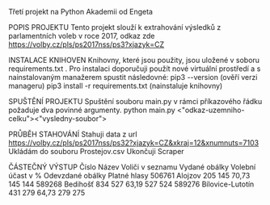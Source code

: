 
Třetí projekt na Python Akademii od Engeta

POPIS PROJEKTU
Tento projekt slouží k extrahování výsledků z parlamentních voleb v roce 2017, odkaz zde https://volby.cz/pls/ps2017nss/ps3?xjazyk=CZ


INSTALACE KNIHOVEN
Knihovny, které jsou použity, jsou uložené v soboru requirements.txt . Pro instalaci doporučuji použít nové virtuální prostředí a s nainstalovaným manažerem spustit následovné:
pip3 --version (ověří verzi manageru)
pip3 install -r requirements.txt (nainstaluje knihovny)

SPUŠTĚNÍ PROJEKTU
Spuštění souboru main.py v rámci příkazového řádku požaduje dva povinné argumenty.
python main.py <"odkaz-uzemniho-celku"><"vysledny-soubor">

PRŮBĚH STAHOVÁNÍ
Stahuji data z url https://volby.cz/pls/ps2017nss/ps32?xjazyk=CZ&xkraj=12&xnumnuts=7103
Ukládám do souboru Prostejov.csv
Ukončuji Scraper

ČÁSTEČNÝ VÝSTUP
Číslo	 Název	      Voliči v seznamu	 Vydané obálky	Volební účast v %	Odevzdané obálky	Platné hlasy
506761 Alojzov	      205	             145	            70,73	            145	            144
589268 Bedihošť	      834	             527	            63,19	            527	            524
589276 Bílovice-Lutotín	431	             279	            64,73	            279	            275
   
